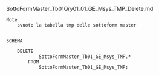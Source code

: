 SottoFormMaster_Tb01Qry01_01_GE_Msys_TMP_Delete.md

	Note
		svuoto la tabella tmp delle sottoform master


	SCHEMA

		DELETE 
				SottoFormMaster_Tb01_GE_Msys_TMP.*
			FROM 
				SottoFormMaster_Tb01_GE_Msys_TMP;
